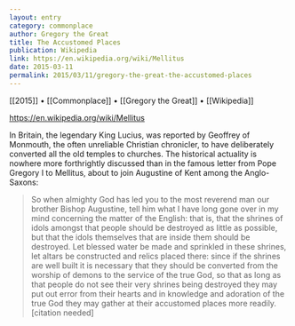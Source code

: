 ```yaml
---
layout: entry
category: commonplace
author: Gregory the Great
title: The Accustomed Places
publication: Wikipedia
link: https://en.wikipedia.org/wiki/Mellitus
date: 2015-03-11
permalink: 2015/03/11/gregory-the-great-the-accustomed-places
---
```


[[2015]] • [[Commonplace]] • [[Gregory the Great]] • [[Wikipedia]]

https://en.wikipedia.org/wiki/Mellitus

In Britain, the legendary King Lucius, was reported by Geoffrey of Monmouth, the often unreliable Christian chronicler, to have deliberately converted all the old temples to churches. The historical actuality is nowhere more forthrightly discussed than in the famous letter from Pope Gregory I to Mellitus, about to join Augustine of Kent among the Anglo-Saxons:

> So when almighty God has led you to the most reverend man our brother Bishop Augustine, tell him what I have long gone over in my mind concerning the matter of the English: that is, that the shrines of idols amongst that people should be destroyed as little as possible, but that the idols themselves that are inside them should be destroyed. Let blessed water be made and sprinkled in these shrines, let altars be constructed and relics placed there: since if the shrines are well built it is necessary that they should be converted from the worship of demons to the service of the true God, so that as long as that people do not see their very shrines being destroyed they may put out error from their hearts and in knowledge and adoration of the true God they may gather at their accustomed places more readily.[citation needed]